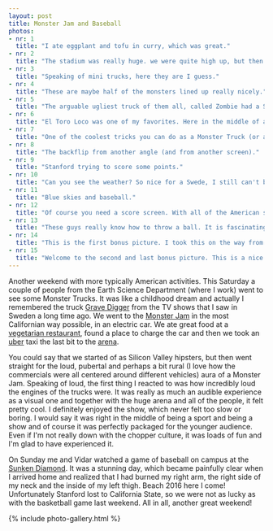 ```yaml
---
layout: post
title: Monster Jam and Baseball
photos:
- nr: 1
  title: "I ate eggplant and tofu in curry, which was great."
- nr: 2
  title: "The stadium was really huge. we were quite high up, but then you're happy that you're watching monster trucks and not mini trucks or something like that."
- nr: 3
  title: "Speaking of mini trucks, here they are I guess."
- nr: 4
  title: "These are maybe half of the monsters lined up really nicely."
- nr: 5
  title: "The arguable ugliest truck of them all, called Zombie had a Swedish driver apparently. So of course we wanted him to win. Didn't happen unfortunately."
- nr: 6
  title: "El Toro Loco was one of my favorites. Here in the middle of a big jump."
- nr: 7
  title: "One of the coolest tricks you can do as a Monster Truck (or as a human in general I guess) is a backflip. El Toro nails it (kind of) right here."
- nr: 8
  title: "The backflip from another angle (and from another screen)."
- nr: 9
  title: "Stanford trying to score some points."
- nr: 10
  title: "Can you see the weather? So nice for a Swede, I still can't believe it's just February."
- nr: 11
  title: "Blue skies and baseball."
- nr: 12
  title: "Of course you need a score screen. With all of the American sports you need a screen to keep track of stuff I have noticed. "
- nr: 13
  title: "These guys really know how to throw a ball. It is fascinating how they use their whole body in the throw."
- nr: 14
  title: "This is the first bonus picture. I took this on the way from from the arena. There is a story in this pictures, but unfortunately I don't really know much about it. "
- nr: 15
  title: "Welcome to the second and last bonus picture. This is a nice park I pass every day on my commute."
---
```


Another weekend with more typically American activities. This Saturday a couple of people from the Earth Science Department (where I work) went to see some Monster Trucks. It was like a childhood dream and actually I remembered the truck [Grave Digger](http://www.gravedigger.com) from the TV shows that I saw in Sweden a long time ago. We went to the [Monster Jam](https://www.monsterjam.com) in the most Californian way possible, in an electric car. We ate great food at a [vegetarian restaurant](http://www.yelp.se/biz/golden-lotus-vegetarian-restaurant-oakland), found a place to charge the car and then we took an [uber](https://www.uber.com) taxi the last bit to the [arena](https://en.wikipedia.org/wiki/O.co_Coliseum).

You could say that we started of as Silicon Valley hipsters, but then went straight for the loud, pubertal and perhaps a bit rural (I love how the commercials were all centered around different vehicles) aura of a Monster Jam. Speaking of loud, the first thing I reacted to was how incredibly loud the engines of the trucks were. It was really as much an audible experience as a visual one and together with the huge arena and all of the people, it felt pretty cool. I definitely enjoyed the show, which never felt too slow or boring. I would say it was right in the middle of being a sport and being a show and of course it was perfectly packaged for the younger audience. Even if I'm not really down with the chopper culture, it was loads of fun and I'm glad to have experienced it. 

On Sunday me and Vidar watched a game of baseball on campus at the [Sunken Diamond](https://en.wikipedia.org/wiki/Klein_Field_at_Sunken_Diamond). It was a stunning day, which became painfully clear when I arrived home and realized that I had burned my right arm, the right side of my neck and the inside of my left thigh. Beach 2016 here I come! Unfortunately Stanford lost to California State, so we were not as lucky as with the basketball game last weekend. All in all, another great weekend!

{% include photo-gallery.html %}
